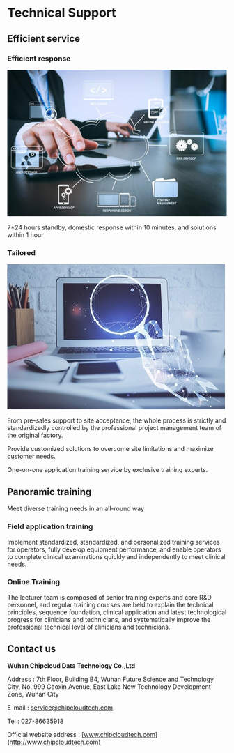 # Technical Support

## Efficient service
### Efficient response

![](../_static/images/service.jpeg)

7*24 hours standby, domestic response within 10 minutes, and solutions within 1 hour
### Tailored

![](../_static/images/service_custom.jpeg)

From pre-sales support to site acceptance, the whole process is strictly and standardizedly controlled by the professional project management team of the original factory.

Provide customized solutions to overcome site limitations and maximize customer needs.

One-on-one application training service by exclusive training experts.
## Panoramic training
Meet diverse training needs in an all-round way
### Field application training
Implement standardized, standardized, and personalized training services for operators, fully develop equipment performance, and enable operators to complete clinical examinations quickly and independently to meet clinical needs.
### Online Training
The lecturer team is composed of senior training experts and core R&D personnel, and regular training courses are held to explain the technical principles, sequence foundation, clinical application and latest technological progress for clinicians and technicians, and systematically improve the professional technical level of clinicians and technicians.
## Contact us

**Wuhan Chipcloud Data Technology Co.,Ltd**

Address : 7th Floor, Building B4, Wuhan Future Science and Technology City, No. 999 Gaoxin Avenue, East Lake New Technology Development Zone, Wuhan City

E-mail : service@chipcloudtech.com

Tel : 027-86635918

Official website address : [www.chipcloudtech.com](http://www.chipcloudtech.com)
